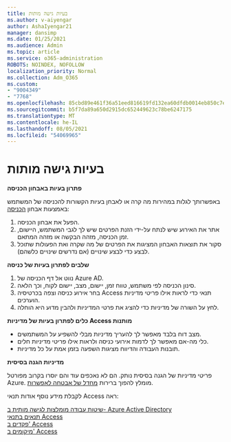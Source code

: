 ```yaml
---
title: בעיות גישה מותות
ms.author: v-aiyengar
author: AshaIyengar21
manager: dansimp
ms.date: 01/25/2021
ms.audience: Admin
ms.topic: article
ms.service: o365-administration
ROBOTS: NOINDEX, NOFOLLOW
localization_priority: Normal
ms.collection: Adm_O365
ms.custom:
- "9004349"
- "7768"
ms.openlocfilehash: 85cbd89e461f36a51eed816619fd132ea60dfdb0014eb850c7ec3f38d41e1ca2
ms.sourcegitcommit: b5f7da89a650d2915dc652449623c78be6247175
ms.translationtype: MT
ms.contentlocale: he-IL
ms.lasthandoff: 08/05/2021
ms.locfileid: "54069965"
---
```

# <a name="conditional-access-issues"></a>בעיות גישה מותות

**פתרון בעיות באבחון הכניסה**

באפשרותך לגלות במהירות מה קרה או לאבחן בעיות הקשורות להכניסה של המשתמש באמצעות אבחון [הכניסה](https://portal.azure.com/#blade/Microsoft_AAD_IAM/ActiveDirectoryMenuBlade/diagnose/symptomId/ms_aad_dxp_signin_caDiagnoseAndSolveSummarySymptom):

1. הפעל את אבחון הכניסה.
1. אתר את האירוע שיש לנתח על-ידי הזנת הפרטים שיש לך לגבי המשתמש, היישום, זמן הכניסה, מזהה הבקשה או מזהה המתאם.
1. סקור את תוצאות האבחון המציגות את הפרטים של מה שקרה ואת הפעולות שתוכל לבצע כדי לבצע שינויים (אם נדרשים שינויים כלשהם).

**שלבים לפתרון בעיות של כניסה** 

1. נווט אל דף הכניסה של Azure AD.
1. סינון הכניסה לפי משתמש, טווח זמן, יישום, מצב, יישום לקוח, וכך הלאה.
1. בחר אירוע כניסה וצפה בכרטיסיה Access תנאי כדי לראות אילו פריטי מדיניות הוערכים.
1. לחץ על השורה של מדיניות כדי להציג את פרטי המדיניות ולהבין מדוע היא הוחלה.

**כלים לפתרון בעיות של מדיניות Access מותנות**

- מצב דוח בלבד מאפשר לך להעריך מדיניות מבלי להשפיע על המשתמשים.
- כלי מה-אם מאפשר לך לדמות אירועי כניסה ולראות אילו פריטי מדיניות חלים.
- תובנות העבודה והדיווח מציגות השפעה בזמן אמת על כל מדיניות.

**מדיניות הגנה בסיסית**

פריטי מדיניות של הגנה בסיסית נותק. הם לא נאכפים עוד והם יוסרו בקרוב מפורטל Azure. מומלץ להפוך ברירות [מחדל של אבטחה לאפשרות](https://docs.microsoft.com/azure/active-directory/fundamentals/concept-fundamentals-security-defaults).

לקבלת מידע נוסף אודות תנאי Access ראה:

[שיטות עבודה מומלצות לגישה מותית ב- Azure Active Directory](https://docs.microsoft.com/azure/active-directory/conditional-access/best-practices)  
 [תנאים בתנאי Access](https://docs.microsoft.com/azure/active-directory/conditional-access/best-practices)  
 [פקדים ב' Access](https://docs.microsoft.com/azure/active-directory/conditional-access/controls)  
 [מיקומים ב' Access](https://docs.microsoft.com/azure/active-directory/conditional-access/location-condition)
